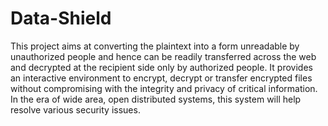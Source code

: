 # Data-Shield
This project aims at converting the plaintext into a form unreadable by unauthorized people and hence can be readily transferred across the web and decrypted at the recipient side only by authorized people. It provides an interactive environment to encrypt, decrypt or transfer encrypted files without compromising with the integrity and privacy of critical information. In the era of wide area, open distributed systems, this system will help resolve various security issues. 

